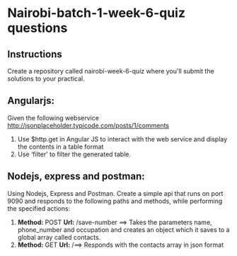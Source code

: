 # Nairobi-batch-1-week-6-quiz questions

## Instructions
Create a repository called nairobi-week-6-quiz where you'll submit the solutions to your practical.

Angularjs:
--------------
Given the following webservice http://jsonplaceholder.typicode.com/posts/1/comments

1. Use $http.get in Angular JS to interact with the web service and display the contents in a table format
2. Use ‘filter’ to filter the generated table.

Nodejs, express and postman:
--------------------------------------------
Using Nodejs, Express and Postman. Create a simple api that runs on port 9090 and responds to the following paths and methods, while performing the specified actions:

1. **Method:** POST **Url:** /save-number ==>
  Takes the parameters name, phone_number and occupation and creates an object which it saves to a global array called contacts.
2. **Method:** GET **Url:** /==>
  Responds with the contacts array in json format
